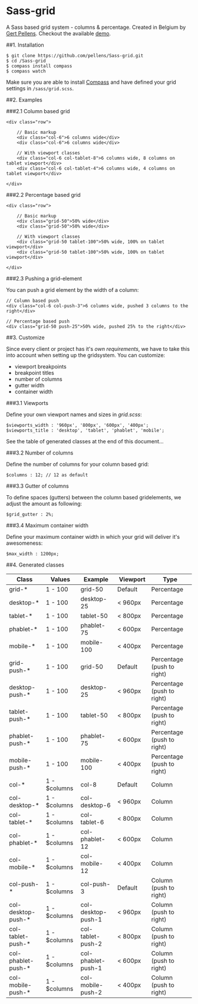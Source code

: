 # Sass-grid
A Sass based grid system - columns &amp; percentage. Created in Belgium by [Gert Pellens](http://twitter.com/gpellens). Checkout the available [demo](https://pellens.github.io/Sass-grid/).

##1. Installation

	$ git clone https://github.com/pellens/Sass-grid.git
	$ cd /Sass-grid
	$ compass install compass
	$ compass watch
 
Make sure you are able to install [Compass](http://compass-style.org) and have defined your grid settings in `/sass/grid.scss`.

##2. Examples

###2.1 Column based grid

    <div class="row">

        // Basic markup
        <div class="col-6">6 columns wide</div>
        <div class="col-6">6 columns wide</div>

        // With viewport classes
        <div class="col-6 col-tablet-8">6 columns wide, 8 columns on tablet viewport</div>
        <div class="col-6 col-tablet-4">6 columns wide, 4 columns on tablet viewport</div>

    </div>

###2.2 Percentage based grid

    <div class="row">

        // Basic markup
        <div class="grid-50">50% wide</div>
        <div class="grid-50">50% wide</div>

        // With viewport classes
        <div class="grid-50 tablet-100">50% wide, 100% on tablet viewport</div>
        <div class="grid-50 tablet-100">50% wide, 100% on tablet viewport</div>

    </div>

###2.3 Pushing a grid-element

You can push a grid element by the width of a column:

	// Column based push
	<div class="col-6 col-push-3">6 columns wide, pushed 3 columns to the right</div>

	// Percentage based push
	<div class="grid-50 push-25">50% wide, pushed 25% to the right</div>

##3. Customize

Since every client or project has it's *own requirements*, we have to take this into account when setting up the gridsystem. You can customize:
* viewport breakpoints
* breakpoint titles
* number of columns
* gutter width
* container width

###3.1 Viewports

Define your own viewport names and sizes in *grid.scss*:

    $viewports_width : '960px', '800px', '600px', '400px';
    $viewports_title : 'desktop', 'tablet', 'phablet', 'mobile';

See the table of generated classes at the end of this document...


###3.2 Number of columns

Define the number of columns for your column based grid:

	$columns : 12; // 12 as default

###3.3 Gutter of columns

To define spaces (gutters) between the column based gridelements, we adjust the amount as following:

	$grid_gutter : 2%;

###3.4 Maximum container width

Define your maximum container width in which your grid will deliver it's awesomeness:

	$max_width : 1200px;

##4. Generated classes

| Class  | Values | Example | Viewport | Type |
|--------|--------|---------|-------------|---|
| grid-* | 1 - 100 | grid-50 | Default | Percentage |
| desktop-* | 1 - 100 | desktop-25 | < 960px | Percentage |
| tablet-* | 1 - 100 | tablet-50 | < 800px | Percentage |
| phablet-* | 1 - 100 | phablet-75 | < 600px | Percentage |
| mobile-* | 1 - 100 | mobile-100 | < 400px | Percentage |
| grid-push-* | 1 - 100 | grid-50 | Default | Percentage (push to right) |
| desktop-push-* | 1 - 100 | desktop-25 | < 960px | Percentage (push to right) |
| tablet-push-* | 1 - 100 | tablet-50 | < 800px | Percentage (push to right) |
| phablet-push-* | 1 - 100 | phablet-75 | < 600px | Percentage (push to right) |
| mobile-push-* | 1 - 100 | mobile-100 | < 400px | Percentage (push to right) |
| col-* | 1 - $columns | col-8 | Default | Column |
| col-desktop-* | 1 - $columns | col-desktop-6 | < 960px | Column |
| col-tablet-* | 1 - $columns | col-tablet-6 | < 800px | Column |
| col-phablet-* | 1 - $columns | col-phablet-12 | < 600px | Column |
| col-mobile-* | 1 - $columns | col-mobile- 12 | < 400px | Column |
| col-push-* | 1 - $columns | col-push-3 | Default | Column  (push to right)|
| col-desktop-push-* | 1 - $columns | col-desktop-push-1 | < 960px | Column  (push to right)|
| col-tablet-push-* | 1 - $columns | col-tablet-push-2 | < 800px | Column  (push to right)|
| col-phablet-push-* | 1 - $columns | col-phablet-push-1 | < 600px | Column  (push to right)|
| col-mobile-push-* | 1 - $columns | col-mobile- push-2 | < 400px | Column  (push to right)|

